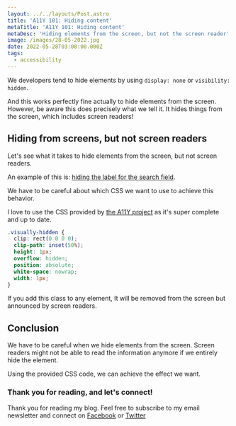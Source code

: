 ```yaml
---
layout: ../../layouts/Post.astro
title: 'A11Y 101: Hiding content'
metaTitle: 'A11Y 101: Hiding content'
metaDesc: 'Hiding elements from the screen, but not the screen reader'
image: /images/28-05-2022.jpg
date: 2022-05-28T03:00:00.000Z
tags:
  - accessibility
---
```


We developers tend to hide elements by using `display: none` or `visibility: hidden`.

And this works perfectly fine actually to hide elements from the screen.
However, be aware this does precisely what we tell it. It hides things from the screen, which includes screen readers!

## Hiding from screens, but not screen readers

Let's see what it takes to hide elements from the screen, but not screen readers.

An example of this is: [hiding the label for the search field](https://daily-dev-tips.com/posts/a11y-101-missing-form-labels/).

We have to be careful about which CSS we want to use to achieve this behavior.

I love to use the CSS provided by [the A11Y project](https://www.a11yproject.com/posts/how-to-hide-content/) as it's super complete and up to date.

```css
.visually-hidden {
  clip: rect(0 0 0 0);
  clip-path: inset(50%);
  height: 1px;
  overflow: hidden;
  position: absolute;
  white-space: nowrap;
  width: 1px;
}
```

If you add this class to any element, It will be removed from the screen but announced by screen readers.

## Conclusion

We have to be careful when we hide elements from the screen. Screen readers might not be able to read the information anymore if we entirely hide the element.

Using the provided CSS code, we can achieve the effect we want.

### Thank you for reading, and let's connect!

Thank you for reading my blog. Feel free to subscribe to my email newsletter and connect on [Facebook](https://www.facebook.com/DailyDevTipsBlog) or [Twitter](https://twitter.com/DailyDevTips1)

